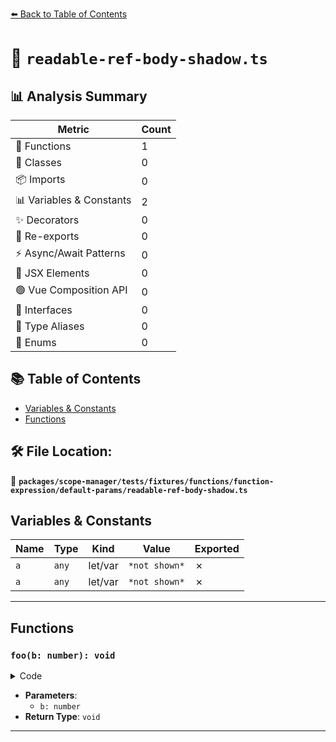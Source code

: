 [⬅️ Back to Table of Contents](../../../../../../../index.md)

# 📄 `readable-ref-body-shadow.ts`

## 📊 Analysis Summary

| Metric | Count |
|--------|-------|
| 🔧 Functions | 1 |
| 🧱 Classes | 0 |
| 📦 Imports | 0 |
| 📊 Variables & Constants | 2 |
| ✨ Decorators | 0 |
| 🔄 Re-exports | 0 |
| ⚡ Async/Await Patterns | 0 |
| 💠 JSX Elements | 0 |
| 🟢 Vue Composition API | 0 |
| 📐 Interfaces | 0 |
| 📑 Type Aliases | 0 |
| 🎯 Enums | 0 |

## 📚 Table of Contents

- [Variables & Constants](#variables-constants)
- [Functions](#functions)

## 🛠️ File Location:
📂 **`packages/scope-manager/tests/fixtures/functions/function-expression/default-params/readable-ref-body-shadow.ts`**

## Variables & Constants

| Name | Type | Kind | Value | Exported |
|------|------|------|-------|----------|
| `a` | `any` | let/var | `*not shown*` | ✗ |
| `a` | `any` | let/var | `*not shown*` | ✗ |


---

## Functions

### `foo(b: number): void`

<details><summary>Code</summary>

```ts
function (b = a) {
  let a;
}
```
</details>

- **Parameters**:
  - `b: number`
- **Return Type**: `void`

---
